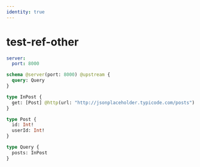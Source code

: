 ```yaml
---
identity: true
---
```


# test-ref-other

```yaml @config
server:
  port: 8000
```

```graphql @schema
schema @server(port: 8000) @upstream {
  query: Query
}

type InPost {
  get: [Post] @http(url: "http://jsonplaceholder.typicode.com/posts")
}

type Post {
  id: Int!
  userId: Int!
}

type Query {
  posts: InPost
}
```
